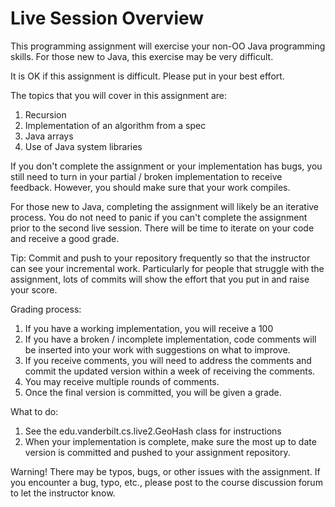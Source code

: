 # Live Session Overview

This programming assignment will exercise your non-OO Java programming
skills. For those new to Java, this exercise may be very difficult. 

It is OK if this assignment is difficult. Please put in your best effort.

The topics that you will cover in this assignment are:

  1. Recursion
  2. Implementation of an algorithm from a spec
  3. Java arrays
  4. Use of Java system libraries
  
If you don't complete the assignment or your implementation has bugs, you
still need to turn in  your partial / broken implementation to receive
feedback. However, you should make sure that your work compiles. 

For those new to Java, completing the assignment will likely be an iterative
process. You do not need to panic if you can't complete the assignment 
prior to the second live session. There will be time to iterate on your
code and receive a good grade.

Tip: Commit and push to your repository frequently so that the instructor
can see your incremental work. Particularly for people that struggle 
with the assignment, lots of commits will show the effort that you put
in and raise your score. 

Grading process:
   1. If you have a working implementation, you will receive a 100
   2. If you have a broken / incomplete implementation, code comments will
      be inserted into your work with suggestions on what to improve.
   3. If you receive comments, you will need to address the comments
      and commit the updated version within a week of receiving the
      comments.
   4. You may receive multiple rounds of comments.
   5. Once the final version is committed, you will be given a grade.
   
What to do:
   1. See the edu.vanderbilt.cs.live2.GeoHash class for instructions
   2. When your implementation is complete, make sure the most up
      to date version is committed and pushed to your assignment
      repository.
      
Warning! There may be typos, bugs, or other issues with the assignment.
If you encounter a bug, typo, etc., please post to the course discussion
forum to let the instructor know.
